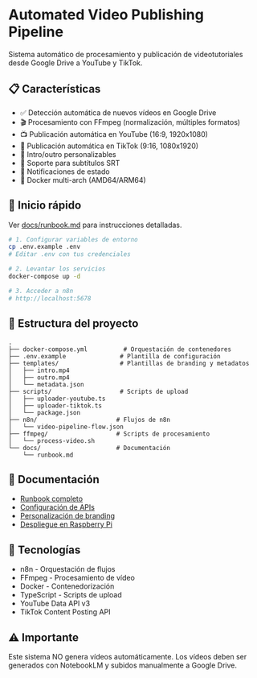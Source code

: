 # Automated Video Publishing Pipeline

Sistema automático de procesamiento y publicación de videotutoriales desde Google Drive a YouTube y TikTok.

## 📋 Características

- ✅ Detección automática de nuevos vídeos en Google Drive
- 🎬 Procesamiento con FFmpeg (normalización, múltiples formatos)
- 📺 Publicación automática en YouTube (16:9, 1920x1080)
- 📱 Publicación automática en TikTok (9:16, 1080x1920)
- 🎨 Intro/outro personalizables
- 📝 Soporte para subtítulos SRT
- 🔔 Notificaciones de estado
- 🐳 Docker multi-arch (AMD64/ARM64)

## 🚀 Inicio rápido

Ver [docs/runbook.md](docs/runbook.md) para instrucciones detalladas.

```bash
# 1. Configurar variables de entorno
cp .env.example .env
# Editar .env con tus credenciales

# 2. Levantar los servicios
docker-compose up -d

# 3. Acceder a n8n
# http://localhost:5678
```

## 📁 Estructura del proyecto

```
.
├── docker-compose.yml          # Orquestación de contenedores
├── .env.example               # Plantilla de configuración
├── templates/                 # Plantillas de branding y metadatos
│   ├── intro.mp4
│   ├── outro.mp4
│   └── metadata.json
├── scripts/                   # Scripts de upload
│   ├── uploader-youtube.ts
│   ├── uploader-tiktok.ts
│   └── package.json
├── n8n/                      # Flujos de n8n
│   └── video-pipeline-flow.json
├── ffmpeg/                   # Scripts de procesamiento
│   └── process-video.sh
└── docs/                     # Documentación
    └── runbook.md
```

## 📖 Documentación

- [Runbook completo](docs/runbook.md)
- [Configuración de APIs](docs/runbook.md#configuración-de-apis)
- [Personalización de branding](docs/runbook.md#personalización-de-branding)
- [Despliegue en Raspberry Pi](docs/runbook.md#despliegue-en-raspberry-pi)

## 🔧 Tecnologías

- n8n - Orquestación de flujos
- FFmpeg - Procesamiento de vídeo
- Docker - Contenedorización
- TypeScript - Scripts de upload
- YouTube Data API v3
- TikTok Content Posting API

## ⚠️ Importante

Este sistema NO genera vídeos automáticamente. Los vídeos deben ser generados con NotebookLM y subidos manualmente a Google Drive.
